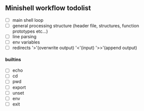 ## Minishell workflow todolist

- [ ] main shell loop
- [ ] general processing structure (header file, structures, function prototypes etc...)
- [ ] line parsing
- [ ] env variables
- [ ] redirects '>'(overwrite output) '<'(input) '>>'(append output)
#### builtins
- [ ] echo
- [ ] cd
- [ ] pwd
- [ ] export
- [ ] unset
- [ ] env
- [ ] exit
